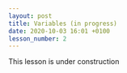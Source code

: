 ```yaml
---
layout: post
title: Variables (in progress)
date: 2020-10-03 16:01 +0100
lesson_number: 2
---
```


This lesson is under construction
